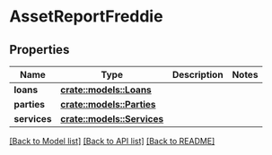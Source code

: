 # AssetReportFreddie

## Properties

Name | Type | Description | Notes
------------ | ------------- | ------------- | -------------
**loans** | [**crate::models::Loans**](Loans.md) |  | 
**parties** | [**crate::models::Parties**](Parties.md) |  | 
**services** | [**crate::models::Services**](Services.md) |  | 

[[Back to Model list]](../README.md#documentation-for-models) [[Back to API list]](../README.md#documentation-for-api-endpoints) [[Back to README]](../README.md)


